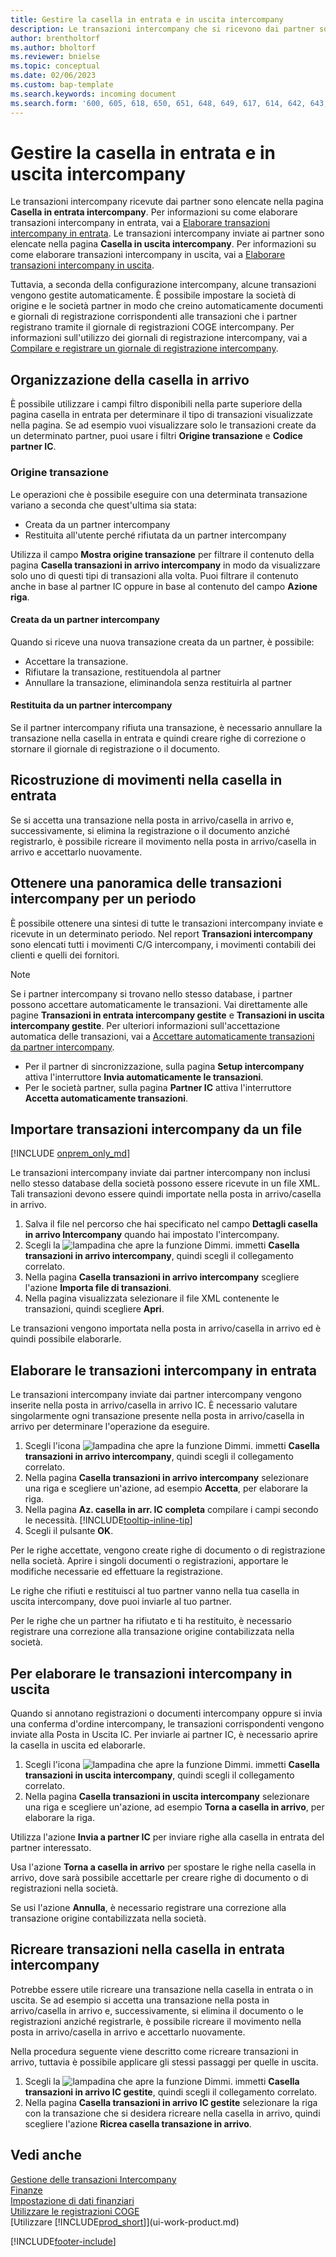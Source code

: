 ```yaml
---
title: Gestire la casella in entrata e in uscita intercompany
description: Le transazioni intercompany che si ricevono dai partner sono elencate nella casella in entrata IC. Qui è possibile elaborarle manualmente o automaticamente.
author: brentholtorf
ms.author: bholtorf
ms.reviewer: bnielse
ms.topic: conceptual
ms.date: 02/06/2023
ms.custom: bap-template
ms.search.keywords: incoming document
ms.search.form: '600, 605, 618, 650, 651, 648, 649, 617, 614, 642, 643, 640, 641, 613, 616, 646, 647, 644, 645, 615, 619, 612, 638, 639, 636, 637, 611'
---
```

# <a name="manage-the-intercompany-inbox-and-outbox" />Gestire la casella in entrata e in uscita intercompany

Le transazioni intercompany ricevute dai partner sono elencate nella pagina **Casella in entrata intercompany**. Per informazioni su come elaborare transazioni intercompany in entrata, vai a [Elaborare transazioni intercompany in entrata](#process-incoming-intercompany-transactions). Le transazioni intercompany inviate ai partner sono elencate nella pagina **Casella in uscita intercompany**. Per informazioni su come elaborare transazioni intercompany in uscita, vai a [Elaborare transazioni intercompany in uscita](#to-process-outgoing-intercompany-transactions).

Tuttavia, a seconda della configurazione intercompany, alcune transazioni vengono gestite automaticamente. È possibile impostare la società di origine e le società partner in modo che creino automaticamente documenti e giornali di registrazione corrispondenti alle transazioni che i partner registrano tramite il giornale di registrazioni COGE intercompany. Per informazioni sull'utilizzo dei giornali di registrazione intercompany, vai a [Compilare e registrare un giornale di registrazione intercompany](intercompany-how-work-documents-journals.md#fill-in-and-post-an-intercompany-journal).  

## <a name="organizing-the-inbox" />Organizzazione della casella in arrivo

È possibile utilizzare i campi filtro disponibili nella parte superiore della pagina casella in entrata per determinare il tipo di transazioni visualizzate nella pagina. Se ad esempio vuoi visualizzare solo le transazioni create da un determinato partner, puoi usare i filtri **Origine transazione** e **Codice partner IC**.  

### <a name="transaction-source" />Origine transazione

Le operazioni che è possibile eseguire con una determinata transazione variano a seconda che quest'ultima sia stata:  

* Creata da un partner intercompany  
* Restituita all'utente perché rifiutata da un partner intercompany  

Utilizza il campo **Mostra origine transazione** per filtrare il contenuto della pagina **Casella transazioni in arrivo intercompany** in modo da visualizzare solo uno di questi tipi di transazioni alla volta. Puoi filtrare il contenuto anche in base al partner IC oppure in base al contenuto del campo **Azione riga**.  

#### <a name="created-by-intercompany-partner" />Creata da un partner intercompany

 Quando si riceve una nuova transazione creata da un partner, è possibile:

* Accettare la transazione.  
* Rifiutare la transazione, restituendola al partner  
* Annullare la transazione, eliminandola senza restituirla al partner  

#### <a name="returned-from-intercompany-partner" />Restituita da un partner intercompany

Se il partner intercompany rifiuta una transazione, è necessario annullare la transazione nella casella in entrata e quindi creare righe di correzione o stornare il giornale di registrazione o il documento.  

## <a name="recreating-inbox-entries" />Ricostruzione di movimenti nella casella in entrata

Se si accetta una transazione nella posta in arrivo/casella in arrivo e, successivamente, si elimina la registrazione o il documento anziché registrarlo, è possibile ricreare il movimento nella posta in arrivo/casella in arrivo e accettarlo nuovamente.  

## <a name="get-an-overview-of-intercompany-transactions-for-a-period" />Ottenere una panoramica delle transazioni intercompany per un periodo

È possibile ottenere una sintesi di tutte le transazioni intercompany inviate e ricevute in un determinato periodo. Nel report **Transazioni intercompany** sono elencati tutti i movimenti C/G intercompany, i movimenti contabili dei clienti e quelli dei fornitori.

> [!NOTE]  
> Se i partner intercompany si trovano nello stesso database, i partner possono accettare automaticamente le transazioni. Vai direttamente alle pagine **Transazioni in entrata intercompany gestite** e **Transazioni in uscita intercompany gestite**. Per ulteriori informazioni sull'accettazione automatica delle transazioni, vai a [Accettare automaticamente transazioni da partner intercompany](intercompany-how-setup.md#auto-accept-transactions-from-intercompany-partners).  
>
> * Per il partner di sincronizzazione, sulla pagina **Setup intercompany** attiva l'interruttore **Invia automaticamente le transazioni**.
> * Per le società partner, sulla pagina **Partner IC** attiva l'interruttore **Accetta automaticamente transazioni**.  

## <a name="import-intercompany-transactions-from-a-file" />Importare transazioni intercompany da un file

[!INCLUDE [onprem_only_md](includes/onprem_only_md.md)]

Le transazioni intercompany inviate dai partner intercompany non inclusi nello stesso database della società possono essere ricevute in un file XML. Tali transazioni devono essere quindi importate nella posta in arrivo/casella in arrivo.  

1. Salva il file nel percorso che hai specificato nel campo **Dettagli casella in arrivo Intercompany** quando hai impostato l'intercompany.  
2. Scegli la ![lampadina che apre la funzione Dimmi.](media/ui-search/search_small.png "Dimmi cosa vuoi fare") immetti **Casella transazioni in arrivo intercompany**, quindi scegli il collegamento correlato.
3. Nella pagina **Casella transazioni in arrivo intercompany** scegliere l'azione **Importa file di transazioni**.  
4. Nella pagina visualizzata selezionare il file XML contenente le transazioni, quindi scegliere **Apri**.  

Le transazioni vengono importata nella posta in arrivo/casella in arrivo ed è quindi possibile elaborarle.

## <a name="process-incoming-intercompany-transactions" />Elaborare le transazioni intercompany in entrata

Le transazioni intercompany inviate dai partner intercompany vengono inserite nella posta in arrivo/casella in arrivo IC. È necessario valutare singolarmente ogni transazione presente nella posta in arrivo/casella in arrivo per determinare l'operazione da eseguire.  

1. Scegli l'icona ![lampadina che apre la funzione Dimmi.](media/ui-search/search_small.png "Dimmi cosa vuoi fare") immetti **Casella transazioni in arrivo intercompany**, quindi scegli il collegamento correlato.  
2. Nella pagina **Casella transazioni in arrivo intercompany** selezionare una riga e scegliere un'azione, ad esempio **Accetta**, per elaborare la riga.
3. Nella pagina **Az. casella in arr. IC completa** compilare i campi secondo le necessità. [!INCLUDE[tooltip-inline-tip](includes/tooltip-inline-tip_md.md)]
4. Scegli il pulsante **OK**.  

Per le righe accettate, vengono create righe di documento o di registrazione nella società. Aprire i singoli documenti o registrazioni, apportare le modifiche necessarie ed effettuare la registrazione.  

Le righe che rifiuti e restituisci al tuo partner vanno nella tua casella in uscita intercompany, dove puoi inviarle al tuo partner.

Per le righe che un partner ha rifiutato e ti ha restituito, è necessario registrare una correzione alla transazione origine contabilizzata nella società.

## <a name="to-process-outgoing-intercompany-transactions" />Per elaborare le transazioni intercompany in uscita

Quando si annotano registrazioni o documenti intercompany oppure si invia una conferma d'ordine intercompany, le transazioni corrispondenti vengono inviate alla Posta in Uscita IC. Per inviarle ai partner IC, è necessario aprire la casella in uscita ed elaborarle.  

1. Scegli l'icona ![lampadina che apre la funzione Dimmi.](media/ui-search/search_small.png "Dimmi cosa vuoi fare") immetti **Casella transazioni in uscita intercompany**, quindi scegli il collegamento correlato.  
2. Nella pagina **Casella transazioni in uscita intercompany** selezionare una riga e scegliere un'azione, ad esempio **Torna a casella in arrivo**, per elaborare la riga.

Utilizza l'azione **Invia a partner IC** per inviare righe alla casella in entrata del partner interessato.

Usa l'azione **Torna a casella in arrivo** per spostare le righe nella casella in arrivo, dove sarà possibile accettarle per creare righe di documento o di registrazioni nella società.  

Se usi l'azione **Annulla**, è necessario registrare una correzione alla transazione origine contabilizzata nella società.  

## <a name="recreate-intercompany-inbox-transactions" />Ricreare transazioni nella casella in entrata intercompany

Potrebbe essere utile ricreare una transazione nella casella in entrata o in uscita. Se ad esempio si accetta una transazione nella posta in arrivo/casella in arrivo e, successivamente, si elimina il documento o le registrazioni anziché registrarle, è possibile ricreare il movimento nella posta in arrivo/casella in arrivo e accettarlo nuovamente.  

Nella procedura seguente viene descritto come ricreare transazioni in arrivo, tuttavia è possibile applicare gli stessi passaggi per quelle in uscita.

1. Scegli la ![lampadina che apre la funzione Dimmi.](media/ui-search/search_small.png "Informazioni sull'operazione che si desidera eseguire") immetti **Casella transazioni in arrivo IC gestite**, quindi scegli il collegamento correlato.  
2. Nella pagina **Casella transazioni in arrivo IC gestite** selezionare la riga con la transazione che si desidera ricreare nella casella in arrivo, quindi scegliere l'azione **Ricrea casella transazione in arrivo**.  

## <a name="see-also" />Vedi anche

[Gestione delle transazioni Intercompany](intercompany-manage.md)  
[Finanze](finance.md)  
[Impostazione di dati finanziari](finance-setup-finance.md)  
[Utilizzare le registrazioni COGE](ui-work-general-journals.md)  
[Utilizzare [!INCLUDE[prod_short](includes/prod_short.md)]](ui-work-product.md)


[!INCLUDE[footer-include](includes/footer-banner.md)]
